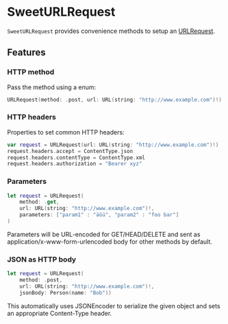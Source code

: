 # SweetURLRequest

`SweetURLRequest` provides convenience methods to setup an [URLRequest](https://developer.apple.com/documentation/foundation/urlrequest).

## Features

### HTTP method

Pass the method using a enum:

```swift
URLRequest(method: .post, url: URL(string: "http://www.example.com")!)
```

### HTTP headers

Properties to set common HTTP headers:

```swift
var request = URLRequest(url: URL(string: "http://www.example.com")!)
request.headers.accept = ContentType.json
request.headers.contentType = ContentType.xml
request.headers.authorization = "Bearer xyz"
```

### Parameters

```swift
let request = URLRequest(
    method: .get,
    url: URL(string: "http://www.example.com")!,
    parameters: ["param1" : "äöü", "param2" : "foo bar"]
)
```

Parameters will be URL-encoded for GET/HEAD/DELETE and sent as application/x-www-form-urlencoded body for other methods by default.

### JSON as HTTP body

```swift
let request = URLRequest(
    method: .post,
    url: URL(string: "http://www.example.com")!,
    jsonBody: Person(name: "Bob"))
```

This automatically uses JSONEncoder to serialize the given object and sets an appropriate Content-Type header.

